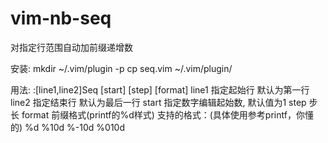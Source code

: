 # vim-nb-seq

对指定行范围自动加前缀递增数

安装:
    mkdir ~/.vim/plugin -p
    cp seq.vim ~/.vim/plugin/

用法:
    :[line1,line2]Seq [start] [step] [format]
        line1  指定起始行 默认为第一行
        line2  指定结束行 默认为最后一行
        start  指定数字编辑起始数, 默认值为1
        step   步长
        format 前缀格式(printf的%d样式)
            支持的格式：(具体使用参考printf，你懂的)
                %d %10d %-10d %010d
